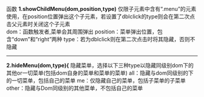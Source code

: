 函数
**1.showChildMenu(dom,position,type)**
	仅限子元素中含有“.menu”的元素使用，在position位置弹出这个子元素，若设置了dblclick的type则会在第二次点击父元素时关闭这个子元素		
		dom：函数触发者,菜单会其周围弹出
		position：菜单弹出位置，包含“down”和“right”两种
		type：若为dblclick则在第二次点击时将其隐藏，否则不隐藏

---

**2.hideMenu(dom,type){**
	隐藏菜单，选择以下三种type以隐藏同级别dom下的其他or一切菜单(包括dom自身的菜单和菜单的菜单)
		all：隐藏与dom同级别的下的一切菜单，包括自己的菜单
		me：仅隐藏自己的菜单，包括子菜单的子菜单
		other：隐藏与Dom同级别的其他菜单，不包括自己的菜单
